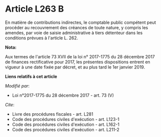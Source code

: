 # Article L263 B

En matière de contributions indirectes, le comptable public compétent peut procéder au recouvrement des créances de toute
nature, y compris les amendes, par voie de saisie administrative à tiers détenteur dans les conditions prévues à l'article L.
262.

**Nota:**

Aux termes de l'article 73 XVII de la loi n° 2017-1775 du 28 décembre 2017 de finances rectificative pour 2017, les présentes
dispositions entrent en vigueur à une date fixée par décret, et au plus tard le 1er janvier 2019.

**Liens relatifs à cet article**

_Modifié par_:

  - Loi n°2017-1775 du 28 décembre 2017 - art. 73 (V)

_Cite_:

  - Livre des procédures fiscales - art. L281
  - Code des procédures civiles d'exécution - art. L123-1
  - Code des procédures civiles d'exécution - art. L162-1
  - Code des procédures civiles d'exécution - art. L211-2

